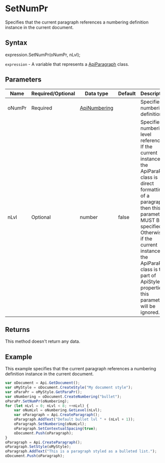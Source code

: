 # SetNumPr

Specifies that the current paragraph references a numbering definition instance in the current document.

## Syntax

expression.SetNumPr(oNumPr, nLvl);

`expression` - A variable that represents a [ApiParagraph](../ApiParagraph.md) class.

## Parameters

| **Name** | **Required/Optional** | **Data type** | **Default** | **Description** |
| ------------- | ------------- | ------------- | ------------- | ------------- |
| oNumPr | Required | [ApiNumbering](../../ApiNumbering/ApiNumbering.md) |  | Specifies a numbering definition. |
| nLvl | Optional | number | false | Specifies a numbering level reference. If the current instance of the ApiParaPr class is direct formatting of a paragraph, then this parameter MUST BE specified. Otherwise, if the current instance of the ApiParaPr class is the part of ApiStyle properties, this parameter will be ignored. |

## Returns

This method doesn't return any data.

## Example

This example specifies that the current paragraph references a numbering definition instance in the current document.

```javascript
var oDocument = Api.GetDocument();
var oMyStyle = oDocument.CreateStyle("My document style");
var oParaPr = oMyStyle.GetParaPr();
var oNumbering = oDocument.CreateNumbering("bullet");
oParaPr.SetNumPr(oNumbering);
for (let nLvl = 0; nLvl < 8; ++nLvl) {
	var oNumLvl = oNumbering.GetLevel(nLvl);
	var oParagraph = Api.CreateParagraph();
	oParagraph.AddText("Default bullet lvl " + (nLvl + 1));
	oParagraph.SetNumbering(oNumLvl);
	oParagraph.SetContextualSpacing(true);
	oDocument.Push(oParagraph);
}
oParagraph = Api.CreateParagraph();
oParagraph.SetStyle(oMyStyle);
oParagraph.AddText("This is a paragraph styled as a bulleted list.");
oDocument.Push(oParagraph);
```
